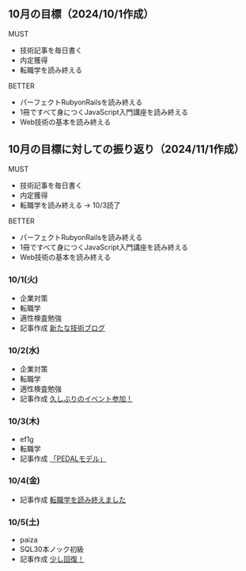 ## 10月の目標（2024/10/1作成）
MUST
- 技術記事を毎日書く
- 内定獲得
- 転職学を読み終える
  
BETTER
- パーフェクトRubyonRailsを読み終える
- 1冊ですべて身につくJavaScript入門講座を読み終える
- Web技術の基本を読み終える

## 10月の目標に対しての振り返り（2024/11/1作成）
MUST
- 技術記事を毎日書く
- 内定獲得
- 転職学を読み終える
-> 10/3読了
  
BETTER
- パーフェクトRubyonRailsを読み終える
- 1冊ですべて身につくJavaScript入門講座を読み終える
- Web技術の基本を読み終える

### 10/1(火)
- 企業対策
- 転職学
- 適性検査勉強
- 記事作成 [新たな技術ブログ](https://sizu.me/s17w_09/posts/mbbessvzbftk)

### 10/2(水)
- 企業対策
- 転職学
- 適性検査勉強
- 記事作成 [久しぶりのイベント参加！](https://sizu.me/s17w_09/posts/5twdrtmvod0f)

### 10/3(木)
- ef1g
- 転職学
- 記事作成 [「PEDALモデル」](https://sizu.me/s17w_09/posts/6eotkrdv8vf2)

### 10/4(金)
- 記事作成 [転職学を読み終えました](https://sizu.me/s17w_09/posts/o07z0kovuwr8)

### 10/5(土)
- paiza
- SQL30本ノック初級
- 記事作成 [少し回復！](https://sizu.me/s17w_09/posts/m1t7edmwmfwx)
